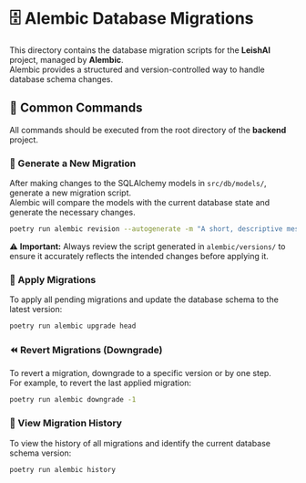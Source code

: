# 🗄️ Alembic Database Migrations

This directory contains the database migration scripts for the **LeishAI** project, managed by **Alembic**.  
Alembic provides a structured and version-controlled way to handle database schema changes.

## 🔧 Common Commands

All commands should be executed from the root directory of the **backend** project.

### 🧩 Generate a New Migration

After making changes to the SQLAlchemy models in `src/db/models/`, generate a new migration script.  
Alembic will compare the models with the current database state and generate the necessary changes.

```bash
poetry run alembic revision --autogenerate -m "A short, descriptive message about the changes"
```

⚠️ **Important:** Always review the script generated in `alembic/versions/` to ensure it accurately reflects the intended changes before applying it.

### 🚀 Apply Migrations

To apply all pending migrations and update the database schema to the latest version:

```bash
poetry run alembic upgrade head
```

### ⏪ Revert Migrations (Downgrade)

To revert a migration, downgrade to a specific version or by one step.  
For example, to revert the last applied migration:

```bash
poetry run alembic downgrade -1
```

### 📜 View Migration History

To view the history of all migrations and identify the current database schema version:

```bash
poetry run alembic history
```
